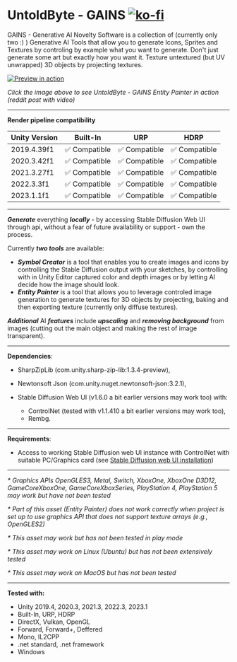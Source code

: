 [//]: <> (README.md)

# UntoldByte - GAINS  [![ko-fi](https://ko-fi.com/img/githubbutton_sm.svg)](https://ko-fi.com/H2H4RPRCN)

GAINS - Generative AI Novelty Software is a collection of (currently only two :) ) Generative AI Tools that allow you to generate Icons, Sprites and Textures by controling by example what you want to generate.  Don't just generate some art but exactly how you want it. Texture untextured (but UV unwrapped) 3D objects by projecting textures.

[![Preview in action](https://external-preview.redd.it/texturing-with-untoldbyte-gains-in-unity-v0-N2MwdXBhd2VyYTRjMY22CQHxFZPvL2BhMgOw8SukWeWRIV2qYOjSMd442Jfj.png?width=640&crop=smart&format=pjpg&auto=webp&s=0b39db773c25e2a50883227a9ab175b269a0761b "Click the image to see UntoldByte - GAINS Entity Painter in action (reddit post with video)")](https://www.reddit.com/r/StableDiffusion/comments/18amoq6/texturing_with_untoldbyte_gains_in_unity/)

*Click the image above to see UntoldByte - GAINS Entity Painter in action (reddit post with video)*

---
**Render pipeline compatibility**

|Unity Version|Built-In|URP|HDRP|
|-|-|-|-|
|2019.4.39f1|:white_check_mark: Compatible|:white_check_mark: Compatible|:white_check_mark: Compatible|
|2020.3.42f1|:white_check_mark: Compatible|:white_check_mark: Compatible|:white_check_mark: Compatible|
|2021.3.27f1|:white_check_mark: Compatible|:white_check_mark: Compatible|:white_check_mark: Compatible|
|2022.3.3f1|:white_check_mark: Compatible|:white_check_mark: Compatible|:white_check_mark: Compatible|
|2023.1.1f1|:white_check_mark: Compatible|:white_check_mark: Compatible|:white_check_mark: Compatible|
---
**_Generate_**  everything  **_locally_**  - by accessing Stable Diffusion Web UI through api, without a fear of future availability or support - own the process.


Currently  **_two tools_**  are available:

-   **_Symbol Creator_**  is a tool that enables you to create images and icons by controlling the Stable Diffusion output with your sketches, by controlling with in Unity Editor captured color and depth images or by letting AI decide how the image should look.
-   **_Entity Painter_**  is a tool that allows you to leverage controled image generation to generate textures for 3D objects by projecting, baking and then exporting texture (currently only diffuse textures).

  

**_Additional_**  AI  **_features_**  include  **_upscaling_** and  **_removing background_**  from images (cutting out the main object and making the rest of image transparent).

  
---
**Dependencies**:

 + SharpZipLib (com.unity.sharp-zip-lib:1.3.4-preview),
 + Newtonsoft Json (com.unity.nuget.newtonsoft-json:3.2.1), 
 + Stable Diffusion Web UI (v1.6.0 a bit earlier versions may work too) with:

	- ControlNet (tested with v1.1.410 a bit earlier versions may work too),
	- Rembg.
---

**Requirements**:

- Access to working Stable Diffusion web UI instance with ControlNet with suitable PC/Graphics card (see  [Stable Diffusion web UI installation](https://github.com/AUTOMATIC1111/stable-diffusion-webui#installation-and-running))

---

_* Graphics APIs OpenGLES3, Metal, Switch, XboxOne, XboxOne D3D12, GameCoreXboxOne, GameCoreXboxSeries, PlayStation 4, PlayStation 5 may work but have not been tested_

_* Part of this asset (Entity Painter) does not work correctly when project is set up to use graphics API that does not support texture arrays (e.g., OpenGLES2)_

_* This asset may work but has not been tested in play mode_

_* This asset may work on Linux (Ubuntu) but has not been extensively tested_

_* This asset may work on MacOS but has not been tested_

---
**Tested with:**

-   Unity 2019.4, 2020.3, 2021.3, 2022.3, 2023.1
-   Built-In, URP, HDRP
-   DirectX, Vulkan, OpenGL
-   Forward, Forward+, Deffered
-   Mono, IL2CPP
-   .net standard, .net framework
-   Windows
